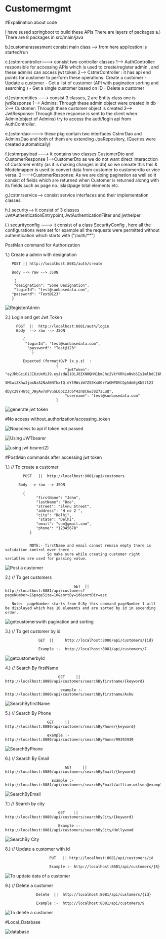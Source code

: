 # Customermgmt


#Expalination about code



 I have sused springboot to build these APIs 
 There are layers of packages 
a.) There are 8 packages in src/main/java



b.)customerassesment consist main class --> from here application is started/run
  



c.)cstmrcontroller---> consist two controller classes 
                  1--> AuthController: responsible for accessing APIs which is used to 
                      create/register admin , and these admins can access jwt token
                  2--> CstmrController : it has api end points for customer to perform these 
                        operations.
                                Create a customer
                              - Update a customer
                              - Get a list of customer (API with pagination sorting and searching )
                              - Get a single customer based on ID
                              - Delete a customer




d.)cstmrentities---> consist 3 classes, 2 are Entity class one is jwtResponse
                   1--> Admins: Through these admin object were created in db
                   2--> Customer: Through these customer object is created
                   3--> JwtResponse: Through these response is sent to the client when Admin(object of Admins) try to access the auth/login api from AuthController.




e.)cstmrdao---->  these pkg contain two interfaces CstmrDao and AdminsDao and both of them are extending JpaRepository, (Queries were created automatically)




f.)cstmrpayload---> it contains two classes CustomerDto and CustomerResponse
              1-->CustomerDto as we do not want direct interacction of Customer entity (as it is making changes in db) so we creaate this this & 
                     Modelmapper is used to convert data from customer to customerdto or vice versa.
              2--->CustomerResponse: As we are doing pagination as well so it consist of fields which are returned when Customer is returned alonng with its fields such as page no. islastpage total elements etc.





g.)cstmrservice--> consist service interfaces and their implementation classes.




h.) security--> it consist of 3 classes  JwtAuthenticationEntrypoint,JwtAuthenticationFilter and jwthelper




i.) securityconfig --->  it consist of a class SecurityConfig , here all the configurations were set for example all the requests were permitted without authentication which starts with ("/auth/**") 
              

PostMan command for Authorization
 
1.) Create a admin with designation





       POST || http://localhost:8081/auth/create

       Body --> raw --> JSON

        {
        "designation": "Some Designation",
        "loginId": "test@sunbasedata.com",
       "password": "Test@123"
       }



![RegisterAdmin](https://github.com/sharmaakshansh/Customermgmt/assets/121374240/093a5b83-17a8-402e-abb8-6e9858693a96)




2.) Login and get Jwt Token




         POST  ||  http://localhost:8081/auth/login
         Body  --> raw --> JSON

            {
             "loginId": "test@sunbasedata.com",
              "password": "Test@123"
                }

            Expected (format)O/P (x.y.z)  :
                           {
                               "jwtToken": "eyJhbGciOiJIUzUxMiJ9.eyJzdWIiOiJ0ZXN0QHN1bmJhc2VkYXRhLmNvbSIsImlhdCI6MTcwNjY4NjU
                                            5MSwiZXhwIjoxNzA2NzA0NTkxfQ.eYlMWsiW7ZS5Kx00rYaGMPDVCGp5dmEgKbS7t2I
                                            dDyc29YHGtq_JWyAw7sPVuGL6pIzJc6Y4ZnBC6wJBZ72LuQ",
                               "username": "test@sunbasedata.com"
                           }
           

![generate jwt token](https://github.com/sharmaakshansh/Customermgmt/assets/121374240/773ae17c-2373-4454-8523-5989b5521369)




#No access without_authorization/accessing_token



![Noaccess to api if token not passed](https://github.com/sharmaakshansh/Customermgmt/assets/121374240/70a40331-f206-49ba-8a85-f841e090c997)

![Using JWTbearer](https://github.com/sharmaakshansh/Customermgmt/assets/121374240/97bb4406-1375-4cbc-aab8-d84821c6417c)

![using jwt bearer(2)](https://github.com/sharmaakshansh/Customermgmt/assets/121374240/c7962e39-9deb-4c2a-b195-6a3b3df8883e)

 
#PostMan commands after accessing jwt token
 
 1.)  // To create a customer






            POST   ||  http://localhost:8081/api/customers

          Body --> raw --> JSON

            { 
                  "firstName": "John", 
                  "lastName": "Doe",
                  "street": "Elvnu Street",
                  "address": "H no 2 ",
                  "city": "Delhi",
                   "state": "Delhi",
                  "email": "sam@gmail.com",
                  "phone": "12345678"
               }


               NOTE:- firstName and email cannot remain empty there is validation control over there .
                       So make sure while creating customer right variables are used for passing value.




![Post a customer](https://github.com/sharmaakshansh/Customermgmt/assets/121374240/91e0be2b-cd17-4d6b-8d52-fdc8504170ce)



2.) // To get customers







                                   GET  || http://localhost:8081/api/customers?pageNumber=1&pageSize=10&sortBy=id&sortDir=asc

       Note:- pageNumber starts from 0.By this command pageNumber 1 will be displayed which has 10 elements and are sorted by id in ascending order.



![getcustomerswith pagination and sorting](https://github.com/sharmaakshansh/Customermgmt/assets/121374240/34c04273-aa62-4dfa-aecc-6c626e22e889)





3.) // To get customer by id 







                   GET  ||     http://localhost:8080/api/customers/{id}

                   Example :-  http://localhost:8081/api/customers/7



![getcustomerbyId](https://github.com/sharmaakshansh/Customermgmt/assets/121374240/2b85c0bd-e067-4cd2-8bb2-b9731a9f4dc4)







4.) // Search By firstName






                            GET     || http://localhost:8080/api/customers/searchByfirstname/{keyword}

                             example :- http://localhost:8080/api/customers/searchByfirstname/Ashu


![SearchByfirstName](https://github.com/sharmaakshansh/Customermgmt/assets/121374240/c7d378e7-ba14-431b-82bc-f4092a050fff)




5.) // Search By Phone





                       GET     || http://localhost:8080/api/customers/searchByPhone/{keyword}

                       example :- http://localhost:8080/api/customers/searchByPhone/99393939

![SearchByPhone](https://github.com/sharmaakshansh/Customermgmt/assets/121374240/9d906f12-b189-404b-8344-ef2353dc0852)




6.) // Search By Email


                               GET     || http://localhost:8080/api/customers/searchByEmail/{keyword}

                         Example :- http://localhost:8081/api/customers/searchByEmail/william.wilson@example.com


![SearchByEmail](https://github.com/sharmaakshansh/Customermgmt/assets/121374240/ebb4260b-9612-40ff-8efb-ba921cdf5b1c)





7.) // Search by city






                            GET    ||  http://localhost:8080/api/customers/searchByCity/{keyword}

                            Example :- http://localhost:8081/api/customers/searchByCity/Hollywood



![SearchBy City](https://github.com/sharmaakshansh/Customermgmt/assets/121374240/bcca0103-fd08-4cb5-82da-7e052c3d9054)





8.) // Update a customer with id 





                        PUT   || http://localhost:8081/api/customers/id

                        Example :- http://localhost:8081/api/customers/{8} 

![To update data of a customer](https://github.com/sharmaakshansh/Customermgmt/assets/121374240/828bfabd-34ee-48f6-847d-1cf5e8d52d8a)







9.) // Delete a customer



                  Delete  ||  http://localhost:8081/api/customers/{id}

                  Example :-  http://localhost:8081/api/customers/9


![To delete a customer](https://github.com/sharmaakshansh/Customermgmt/assets/121374240/302a72b9-f3d1-4b0c-ae82-35a5f98b4446)

#Local_Database

![database](https://github.com/sharmaakshansh/Customermgmt/assets/121374240/2749af4a-4dc4-4bb3-86c2-0966dca9b892)

